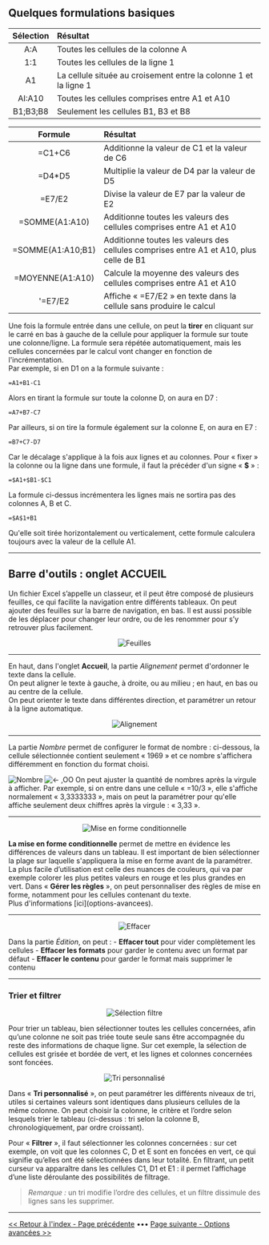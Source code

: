<h2>Quelques formulations basiques</h2> 


Sélection | Résultat
:-----:|:----
A:A | Toutes les cellules de la colonne A
1:1 | Toutes les cellules de la ligne 1
A1 | La cellule située au croisement entre la colonne 1 et la ligne 1
AI:A10 | Toutes les cellules comprises entre A1 et A10
B1;B3;B8 | Seulement les cellules B1, B3 et B8


Formule | Résultat
:-----:|:----
=C1+C6 | Additionne la valeur de C1 et la valeur de C6
=D4*D5 | Multiplie la valeur de D4 par la valeur de D5
=E7/E2 | Divise la valeur de E7 par la valeur de E2
=SOMME(A1:A10) | Additionne toutes les valeurs des cellules comprises entre A1 et A10
=SOMME(A1:A10;B1) | Additionne toutes les valeurs des cellules comprises entre A1 et A10, plus celle de B1
=MOYENNE(A1:A10) | Calcule la moyenne des valeurs des cellules comprises entre A1 et A10
'=E7/E2 | Affiche « =E7/E2 » en texte dans la cellule sans produire le calcul

<p>Une fois la formule entrée dans une cellule, on peut la <b>tirer</b> en cliquant sur le carré en bas à gauche de la cellule pour appliquer la formule sur toute une colonne/ligne. La formule sera répétée automatiquement, mais les cellules concernées par le calcul vont changer en fonction de l'incrémentation.<br>
Par exemple, si en D1 on a la formule suivante :</p>

~~~
=A1+B1-C1
~~~

<p>Alors en tirant la formule sur toute la colonne D, on aura en D7 :</p>

~~~
=A7+B7-C7
~~~

<p>Par ailleurs, si on tire la formule également sur la colonne E, on aura en E7 : </p>

~~~
=B7+C7-D7
~~~

<p>Car le décalage s'applique à la fois aux lignes et au colonnes. Pour « fixer » la colonne ou la ligne dans une formule, il faut la précéder d'un signe « <b>$</b> » : </p>

~~~
=$A1+$B1-$C1
~~~

<p>La formule ci-dessus incrémentera les lignes mais ne sortira pas des colonnes A, B et C.</p>

~~~
=$A$1+B1
~~~

<p>Qu'elle soit tirée horizontalement ou verticalement, cette formule calculera toujours avec la valeur de la cellule A1.</p>

--------

<h2> Barre d'outils : onglet ACCUEIL </h2>

<p>Un fichier Excel s’appelle un classeur, et il peut être composé de plusieurs feuilles, ce qui facilite la navigation entre différents tableaux. On peut ajouter des feuilles sur la barre de navigation, en bas. Il est aussi possible de les déplacer pour changer leur ordre, ou de les renommer pour s’y retrouver plus facilement.</p>

<center> <img src="images/feuilles.JPG" alt="Feuilles" /> </center>

-------

<p>En haut, dans l'onglet <b>Accueil</b>, la partie <i>Alignement</i> permet d'ordonner le texte dans la cellule. <br>
On peut aligner le texte à gauche, à droite, ou au milieu ; en haut, en bas ou au centre de la cellule. <br>
On peut orienter le texte dans différentes direction, et paramétrer un retour à la ligne automatique. </p>

<center> <img src="images/alignement.jpg" alt="Alignement" /> </center>

-------

<p>La partie <i>Nombre</i> permet de configurer le format de nombre : ci-dessous, la cellule sélectionnée contient seulement « 1969 » et ce nombre s'affichera différemment en fonction du format choisi.</p>

<center> <img align=left src="images/nombre.jpg" alt="Nombre" /> </center>
<p> <img src="images/nombre1.jpg" alt="<- ,OO" /> 
  On peut ajuster la quantité de nombres après la virgule à afficher. Par exemple, si on entre dans une cellule « =10/3 », elle s'affiche normalement « 3,3333333 », mais on peut la paramétrer pour qu'elle affiche seulement deux chiffres après la virgule : « 3,33 ». </p>

------

<center> <img src="images/mise_en_forme_conditionnelle.jpg" alt="Mise en forme conditionnelle" /> </center>

<p><b>La mise en forme conditionnelle</b> permet de mettre en évidence les différences de valeurs dans un tableau. Il est important de bien sélectionner la plage sur laquelle s'appliquera la mise en forme avant de la paramétrer. <br>
La plus facile d’utilisation est celle des nuances de couleurs, qui va par exemple colorer les plus petites valeurs en rouge et les plus grandes en vert. Dans « <b>Gérer les règles</b> », on peut personnaliser des règles de mise en forme, notamment pour les cellules contenant du texte. <br>
Plus d'informations [ici](options-avancees). </p>

----------

<center> <img src="images/effacer.jpg" alt="Effacer" /> </center>

<p>Dans la partie <i>Édition</i>, on peut :
- <b>Effacer tout</b> pour vider complètement les cellules
- <b>Effacer les formats</b> pour garder le contenu avec un format par défaut
- <b>Effacer le contenu</b> pour garder le format mais supprimer le contenu

----------

<h3>Trier et filtrer</h3> 

<center> <img src="images/selection_filtre.jpg" alt="Sélection filtre" /> </center>

<p>Pour trier un tableau, bien sélectionner toutes les cellules concernées, afin qu’une colonne ne soit pas triée toute seule sans être accompagnée du reste des informations de chaque ligne. Sur cet exemple, la sélection de cellules est grisée et bordée de vert, et les lignes et colonnes concernées sont foncées.</p>

<center> <img src="images/tri.jpg" alt="Tri personnalisé" /> </center>

<p>Dans « <b>Tri personnalisé</b> », on peut paramétrer les différents niveaux de tri, utiles si certaines valeurs sont identiques dans plusieurs cellules de la même colonne. On peut choisir la colonne, le critère et l’ordre selon lesquels trier le tableau (ci-dessus : tri selon la colonne B, chronologiquement, par ordre croissant).</p>

<p>Pour « <b>Filtrer</b> », il faut sélectionner les colonnes concernées : sur cet exemple, on voit que les colonnes C, D et E sont en foncées en vert, ce qui signifie qu’elles ont été sélectionnées dans leur totalité. En filtrant, un petit curseur va apparaître dans les cellules C1, D1 et E1 : il permet l’affichage d’une liste déroulante des possibilités de filtrage. </p>

> *Remarque :* un tri modifie l’ordre des cellules, et un filtre dissimule des lignes sans les supprimer.


----------

[<< Retour à l'index - Page précédente](index.md) ••• [Page suivante - Options avancées >>](options-avancees.md)

